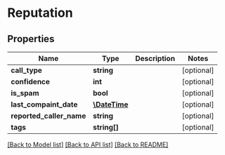 # Reputation

## Properties
Name | Type | Description | Notes
------------ | ------------- | ------------- | -------------
**call_type** | **string** |  | [optional] 
**confidence** | **int** |  | [optional] 
**is_spam** | **bool** |  | [optional] 
**last_compaint_date** | [**\DateTime**](\DateTime.md) |  | [optional] 
**reported_caller_name** | **string** |  | [optional] 
**tags** | **string[]** |  | [optional] 

[[Back to Model list]](../README.md#documentation-for-models) [[Back to API list]](../README.md#documentation-for-api-endpoints) [[Back to README]](../README.md)


